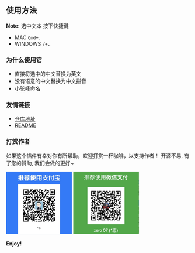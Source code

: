 ## 使用方法

**Note:** 选中文本 按下快捷键

- MAC `Cmd+.`
- WINDOWS `/+.`

### 为什么使用它

- 直接将选中的中文替换为英文
- 没有语意的中文替换为中文拼音
- 小驼峰命名

### 友情链接

- [仓库地址](https://github.com/taozhi1010/)
- [README](https://github.com/taozhi1010/easyVar#readme)

### 打赏作者

如果这个插件有幸对你有所帮助，欢迎打赏一杯咖啡，以支持作者！
开源不易, 有了您的赞助, 我们会做的更好~

<img src="https://raw.githubusercontent.com/taozhi1010/easyVar/master/images/alipay.jpg" width="180px" />
<img src="https://raw.githubusercontent.com/taozhi1010/easyVar/master/images/wechat.jpg" width="180px" />

**Enjoy!**
